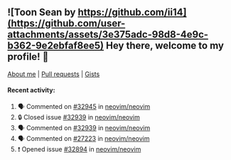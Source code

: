 ## ![Toon Sean by https://github.com/ii14](https://github.com/user-attachments/assets/3e375adc-98d8-4e9c-b362-9e2ebfaf8ee5) Hey there, welcome to my profile! 👋

[About me](https://seandewar.github.io/)
 | [Pull requests](https://github.com/search?p=1&q=author%3Aseandewar+is%3Apr)
 | [Gists](https://gist.github.com/seandewar)

#### Recent activity:

<!--START_SECTION:activity-->
1. 🗣 Commented on [#32945](https://github.com/neovim/neovim/issues/32945#issuecomment-2730260296) in [neovim/neovim](https://github.com/neovim/neovim)
2. 🔒 Closed issue [#32939](https://github.com/neovim/neovim/issues/32939) in [neovim/neovim](https://github.com/neovim/neovim)
3. 🗣 Commented on [#32939](https://github.com/neovim/neovim/issues/32939#issuecomment-2729633480) in [neovim/neovim](https://github.com/neovim/neovim)
4. 🗣 Commented on [#27223](https://github.com/neovim/neovim/pull/27223#issuecomment-2726012932) in [neovim/neovim](https://github.com/neovim/neovim)
5. ❗ Opened issue [#32894](https://github.com/neovim/neovim/issues/32894) in [neovim/neovim](https://github.com/neovim/neovim)
<!--END_SECTION:activity-->
